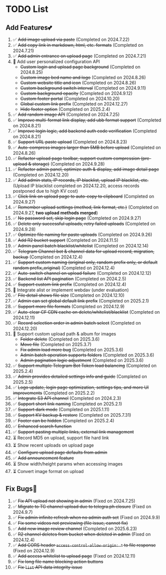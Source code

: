 # TODO List

## Add Features💕

1. :white_check_mark: ~~Add image upload via paste~~ (Completed on 2024.7.22)
2. :white_check_mark: ~~Add copy link in markdown, html, etc. formats~~ (Completed on 2024.7.21)
3. :white_check_mark: ~~Add admin entrance on upload page~~ (Completed on 2024.7.21)
4. :memo: Add user personalized configuration API
   - ~~Custom login and upload page background~~ (Completed on 2024.8.25)
   - ~~Custom image bed name and logo~~ (Completed on 2024.8.26)
   - ~~Custom website title and icon~~ (Completed on 2024.8.26)
   - ~~Custom background switch interval~~ (Completed on 2024.9.11)
   - ~~Custom background opacity~~ (Completed on 2024.9.12)
   - ~~Custom footer portal~~ (Completed on 2024.10.20)
   - ~~Global custom link prefix~~ (Completed on 2024.12.27)
   - ~~Hide footer option~~ (Completed on 2025.2.4)
5. :white_check_mark: ~~Add random image API~~ (Completed on 2024.7.25)
6. :white_check_mark: ~~Improve multi-format link display, add ubb format support~~ (Completed on 2024.8.21)
7. :white_check_mark: ~~Improve login logic, add backend auth code verification~~ (Completed on 2024.8.21)
8. :white_check_mark: ~~Support URL paste upload~~ (Completed on 2024.8.23)
9. :white_check_mark: ~~Auto-compress images larger than 5MB before upload~~ (Completed on 2024.8.26)
10. :white_check_mark: ~~Refactor upload page toolbar, support custom compression (pre-upload & storage)~~ (Completed on 2024.9.28)
11. :white_check_mark: ~~Refactor admin panel, optimize auth & display, add image detail page~~ (Completed on 2024.12.20)
12. :white_check_mark: ~~Add admin stats, IP records, IP blacklist, upload IP blacklist, etc.~~ (Upload IP blacklist completed on 2024.12.20, access records postponed due to high KV cost)
13. :white_check_mark: ~~Click link on upload page to auto-copy to clipboard~~ (Completed on 2024.9.27)
14. :white_check_mark: ~~Remember upload settings (method, link format, etc.)~~ (Completed on 2024.9.27, **two upload methods merged**)
15. :white_check_mark: ~~No password set, skip login page~~ (Completed on 2024.9.27)
16. :white_check_mark: ~~Delete only successful uploads, retry failed uploads~~ (Completed on 2024.9.28)
17. :white_check_mark: ~~Optimize file naming for paste uploads~~ (Completed on 2024.9.26)
18. :white_check_mark: ~~Add R2 bucket support~~ (Completed on 2024.11.5)
19. :white_check_mark: ~~Admin panel batch blacklist/whitelist~~ (Completed on 2024.12.14)
20. :white_check_mark: ~~Telegram Channel bot & channel data for upload record, migration, backup~~ (Completed on 2024.12.4)
21. :white_check_mark: ~~Support custom naming (original only, random prefix only, or default random prefix_original)~~ (Completed on 2024.12.4)
22. :white_check_mark: ~~Auto-switch channel on upload failure~~ (Completed on 2024.12.12)
23. :white_check_mark: ~~Backend list API pagination~~ (Completed on 2024.2.5)
24. :white_check_mark: ~~Support custom link prefix~~ (Completed on 2024.12.4)
25. :memo: Integrate alist or implement webdav (under evaluation)
26. :white_check_mark: ~~File detail shows file size~~ (Completed on 2024.12.10)
27. :white_check_mark: ~~Admin can set global default link prefix~~ (Completed on 2025.2.1)
28. :white_check_mark: ~~Support more file formats~~ (Completed on 2024.12.9)
29. :white_check_mark: ~~Auto-clear CF CDN cache on delete/whitelist/blacklist~~ (Completed on 2024.12.11)
30. :white_check_mark: ~~Record selection order in admin batch select~~ (Completed on 2024.12.20)
31. :memo: Support custom upload path & album for images
    - ~~Folder delete~~ (Completed on 2025.3.6)
    - ~~Move file~~ (Completed on 2025.3.7)
    - ~~Fix admin load more bug~~ (Completed on 2025.3.6)
    - ~~Admin batch operation supports folders~~ (Completed on 2025.3.6)
    - ~~Admin pagination logic adjustment~~ (Completed on 2025.3.6)
32. :white_check_mark: ~~Support multiple Telegram Bot Token load balancing~~ (Completed on 2025.2.4)
33. :white_check_mark: ~~Admin provides detailed settings info and guide~~ (Completed on 2025.2.5)
34. :white_check_mark: ~~Logo update, login page optimization, settings tips, and more UI improvements~~ (Completed on 2025.2.2)
35. :white_check_mark: ~~Integrate S3 API channel~~ (Completed on 2024.2.3)
36. :white_check_mark: ~~Support short link naming~~ (Completed on 2025.2.1)
37. :white_check_mark: ~~Support dark mode~~ (Completed on 2025.1.11)
38. :white_check_mark: ~~Support KV backup & restore~~ (Completed on 2025.7.31)
39. :white_check_mark: ~~Footer can be hidden~~ (Completed on 2025.2.4)
40. :white_check_mark: ~~Enhanced search function~~
41. :white_check_mark: ~~Support pasting multiple links, external link management~~
42. :hourglass_flowing_sand: Record MD5 on upload, support file hard link
43. :hourglass_flowing_sand: Show recent uploads on upload page
44. :white_check_mark: ~~Configure upload page defaults from admin~~
45. :white_check_mark: ~~Add announcement feature~~
46. :hourglass_flowing_sand: Show width/height params when accessing images
47. :hourglass_flowing_sand: Convert image format on upload


## Fix Bugs👻

1. :white_check_mark: ~~Fix API upload not showing in admin~~ (Fixed on 2024.7.25)
2. :white_check_mark: ~~Migrate to TG channel upload due to telegra.ph closure~~ (Fixed on 2024.9.7)
3. :white_check_mark: ~~Fix admin infinite refresh when no admin auth set~~ (Fixed on 2024.9.9)
4. :white_check_mark: ~~Fix some videos not previewing (file issue, cannot fix)~~
5. :white_check_mark: ~~Add new image review channel~~ (Completed on 2025.6.23)
6. :white_check_mark: ~~R2 channel deletes from bucket when deleted in admin~~ (Fixed on 2024.12.4)
7. :white_check_mark: ~~Add CORS header `access-control-allow-origin: *` to file response~~ (Fixed on 2024.12.9)
8. :white_check_mark: ~~Add access whitelist to upload page~~ (Fixed on 2024.12.11)
9. :white_check_mark: ~~Fix long file name blocking action buttons~~
10. :white_check_mark: ~~Fix `list` API data integrity issue~~
